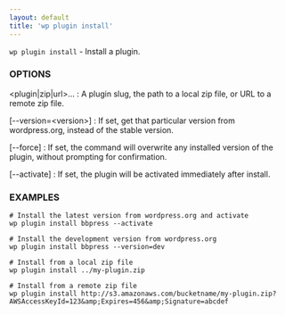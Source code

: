```yaml
---
layout: default
title: 'wp plugin install'
---
```


`wp plugin install` - Install a plugin.

### OPTIONS

&lt;plugin|zip|url&gt;...
: A plugin slug, the path to a local zip file, or URL to a remote zip file.

[--version=&lt;version&gt;]
: If set, get that particular version from wordpress.org, instead of the
stable version.

[--force]
: If set, the command will overwrite any installed version of the plugin, without prompting
for confirmation.

[--activate]
: If set, the plugin will be activated immediately after install.

### EXAMPLES

    # Install the latest version from wordpress.org and activate
    wp plugin install bbpress --activate

    # Install the development version from wordpress.org
    wp plugin install bbpress --version=dev

    # Install from a local zip file
    wp plugin install ../my-plugin.zip

    # Install from a remote zip file
    wp plugin install http://s3.amazonaws.com/bucketname/my-plugin.zip?AWSAccessKeyId=123&amp;Expires=456&amp;Signature=abcdef

